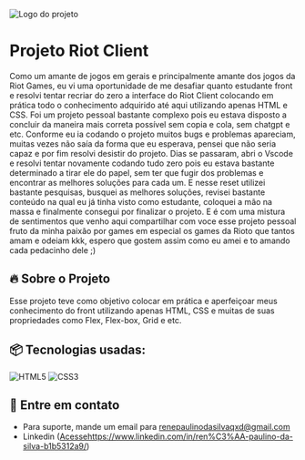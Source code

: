 ![Logo do projeto](https://i.imgur.com/pRG988O.png)
# Projeto Riot Client

Como um amante de jogos em gerais e principalmente amante dos jogos da Riot Games, eu vi uma oportunidade de me desafiar quanto estudante front e resolvi tentar recriar do zero a interface do Riot Client colocando em prática todo o conhecimento adquirido até aqui utilizando apenas HTML e CSS. Foi um projeto pessoal bastante complexo pois eu estava disposto a concluir da maneira mais correta possível sem copia e cola, sem chatgpt e etc. Conforme eu ia codando o projeto muitos bugs e problemas apareciam, muitas vezes não saía da forma que eu esperava, pensei que não seria capaz e por fim resolvi desistir do projeto. Dias se passaram, abri o Vscode e resolvi tentar novamente codando tudo zero pois eu estava bastante determinado a tirar ele do papel, sem ter que fugir dos problemas e encontrar as melhores soluções para cada um. E nesse reset utilizei bastante pesquisas, busquei as melhores soluções, revisei bastante conteúdo na qual eu já tinha visto como estudante, coloquei a mão na massa e finalmente consegui  por finalizar o projeto. E é com uma mistura de sentimentos que venho aqui compartilhar com voce esse projeto pessoal fruto da minha paixão por games em especial  os games da Rioto que tantos amam e odeiam kkk, espero que gostem assim como eu amei e to amando cada pedacinho dele ;)

## 🔥 Sobre o Projeto

Esse projeto teve como objetivo colocar em prática e aperfeiçoar meus conhecimento do front utilizando apenas HTML, CSS e muitas de suas propriedades como Flex, Flex-box, Grid e etc.

## 📦 Tecnologias usadas:

![HTML5](https://img.shields.io/badge/html5-%23E34F26.svg?style=for-the-badge&logo=html5&logoColor=white)
![CSS3](https://img.shields.io/badge/css3-%231572B6.svg?style=for-the-badge&logo=css3&logoColor=white)

## 💭 Entre em contato
* Para suporte, mande um email para renepaulinodasilvaqxd@gmail.com
* Linkedin ([Acesse](https://www.linkedin.com/in/ren%C3%AA-paulino-da-silva-b1b5312a9/)https://www.linkedin.com/in/ren%C3%AA-paulino-da-silva-b1b5312a9/)
